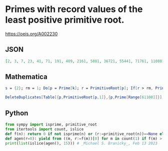 # Primes with record values of the least positive primitive root\.
https://oeis.org/A002230
## JSON
```JSON
[2, 3, 7, 23, 41, 71, 191, 409, 2161, 5881, 36721, 55441, 71761, 110881, 760321, 5109721, 17551561, 29418841, 33358081, 45024841, 90441961, 184254841, 324013369, 831143041, 1685283601, 6064561441, 7111268641, 9470788801, 28725635761, 108709927561, 386681163961, 1990614824641, 44384069747161, 89637484042681]
```
## Mathematica
```Mathematica
s = {2}; rm = 1; Do[p = Prime[k]; r = PrimitiveRoot[p]; If[r > rm, Print[p]; AppendTo[s, p]; rm = r], {k, 10^6}]; s (* _Jean-François Alcover_, Apr 05 2011 *)
```
```Mathematica
DeleteDuplicates[Table[{p,PrimitiveRoot[p,1]},{p,Prime[Range[61100]]}],GreaterEqual[ #1[[2]],#2[[2]]]&][[All,1]] (* The program generates the first 15 terms of the sequence. *) (* _Harvey P. Dale_, Aug 22 2022 *)
```
## Python
```Python
from sympy import isprime, primitive_root
from itertools import count, islice
def f(n): return 0 if not isprime(n) or (r:=primitive_root(n))==None else r
def agen(r=0): yield from ((m, r:=f(m))[0] for m in count(1) if f(m) > r)
print(list(islice(agen(), 15))) # _Michael S. Branicky_, Feb 13 2023
```
